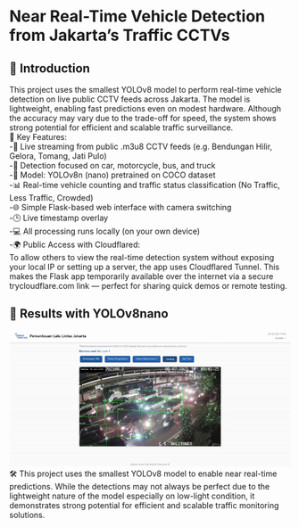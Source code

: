# Near Real-Time Vehicle Detection from Jakarta’s Traffic CCTVs
## 📖 Introduction
This project uses the smallest YOLOv8 model to perform real-time vehicle detection on live public CCTV feeds across Jakarta. The model is lightweight, enabling fast predictions even on modest hardware. Although the accuracy may vary due to the trade-off for speed, the system shows strong potential for efficient and scalable traffic surveillance.<br>
🔧 Key Features:<br>
-🔴 Live streaming from public .m3u8 CCTV feeds (e.g. Bendungan Hilir, Gelora, Tomang, Jati Pulo)<br>
-🎯 Detection focused on car, motorcycle, bus, and truck<br>
-🧠 Model: YOLOv8n (nano) pretrained on COCO dataset<br>
-📊 Real-time vehicle counting and traffic status classification (No Traffic, Less Traffic, Crowded)<br>
-🌐 Simple Flask-based web interface with camera switching<br>
-🕒 Live timestamp overlay<br>
-💻 All processing runs locally (on your own device)<br>
-🌍 Public Access with Cloudflared:<br>
To allow others to view the real-time detection system without exposing your local IP or setting up a server, the app uses Cloudflared Tunnel. This makes the Flask app temporarily available over the internet via a secure trycloudflare.com link — perfect for sharing quick demos or remote testing.<br>
## 🧠 Results with YOLOv8nano
<img src="Content/GifExample.gif"/>
🛠️ This project uses the smallest YOLOv8 model to enable near real-time predictions. While the detections may not always be perfect due to the lightweight nature of the model especially on low-light condition, it demonstrates strong potential for efficient and scalable traffic monitoring solutions.
